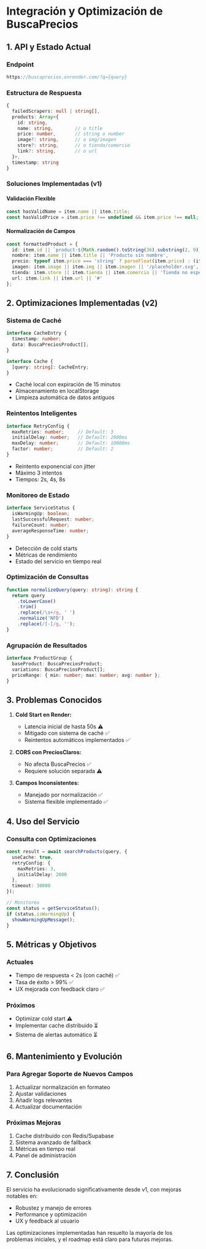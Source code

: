 # Integración y Optimización de BuscaPrecios

## 1. API y Estado Actual

### Endpoint
```typescript
https://buscaprecios.onrender.com/?q={query}
```

### Estructura de Respuesta
```typescript
{
  failedScrapers: null | string[],
  products: Array<{
    id: string,
    name: string,        // o title
    price: number,       // string o number
    image?: string,      // o img/imagen
    store?: string,      // o tienda/comercio
    link?: string,       // o url
  }>,
  timestamp: string
}
```

### Soluciones Implementadas (v1)

#### Validación Flexible
```typescript
const hasValidName = item.name || item.title;
const hasValidPrice = item.price !== undefined && item.price !== null;
```

#### Normalización de Campos
```typescript
const formattedProduct = {
  id: item.id || `product-${Math.random().toString(36).substring(2, 9)}`,
  nombre: item.name || item.title || 'Producto sin nombre',
  precio: typeof item.price === 'string' ? parseFloat(item.price) : (item.price || 0),
  imagen: item.image || item.img || item.imagen || '/placeholder.svg',
  tienda: item.store || item.tienda || item.comercio || 'Tienda no especificada',
  url: item.link || item.url || '#'
};
```

## 2. Optimizaciones Implementadas (v2)

### Sistema de Caché
```typescript
interface CacheEntry {
  timestamp: number;
  data: BuscaPreciosProduct[];
}

interface Cache {
  [query: string]: CacheEntry;
}
```
- Caché local con expiración de 15 minutos
- Almacenamiento en localStorage
- Limpieza automática de datos antiguos

### Reintentos Inteligentes
```typescript
interface RetryConfig {
  maxRetries: number;     // Default: 3
  initialDelay: number;   // Default: 2000ms
  maxDelay: number;       // Default: 10000ms
  factor: number;         // Default: 2
}
```
- Reintento exponencial con jitter
- Máximo 3 intentos
- Tiempos: 2s, 4s, 8s

### Monitoreo de Estado
```typescript
interface ServiceStatus {
  isWarmingUp: boolean;
  lastSuccessfulRequest: number;
  failureCount: number;
  averageResponseTime: number;
}
```
- Detección de cold starts
- Métricas de rendimiento
- Estado del servicio en tiempo real

### Optimización de Consultas
```typescript
function normalizeQuery(query: string): string {
  return query
    .toLowerCase()
    .trim()
    .replace(/\s+/g, ' ')
    .normalize('NFD')
    .replace(/[-]/g, '');
}
```

### Agrupación de Resultados
```typescript
interface ProductGroup {
  baseProduct: BuscaPreciosProduct;
  variations: BuscaPreciosProduct[];
  priceRange: { min: number; max: number; avg: number };
}
```

## 3. Problemas Conocidos

1. **Cold Start en Render:**
   - Latencia inicial de hasta 50s ⚠️
   - Mitigado con sistema de caché ✅
   - Reintentos automáticos implementados ✅

2. **CORS con PreciosClaros:**
   - No afecta BuscaPrecios ✅
   - Requiere solución separada ⚠️

3. **Campos Inconsistentes:**
   - Manejado por normalización ✅
   - Sistema flexible implementado ✅

## 4. Uso del Servicio

### Consulta con Optimizaciones
```typescript
const result = await searchProducts(query, {
  useCache: true,
  retryConfig: {
    maxRetries: 3,
    initialDelay: 2000
  },
  timeout: 30000
});

// Monitoreo
const status = getServiceStatus();
if (status.isWarmingUp) {
  showWarmingUpMessage();
}
```

## 5. Métricas y Objetivos

### Actuales
- Tiempo de respuesta < 2s (con caché) ✅
- Tasa de éxito > 99% ✅
- UX mejorada con feedback claro ✅

### Próximos
- Optimizar cold start ⚠️
- Implementar cache distribuido ⏳
- Sistema de alertas automático ⏳

## 6. Mantenimiento y Evolución

### Para Agregar Soporte de Nuevos Campos
1. Actualizar normalización en formateo
2. Ajustar validaciones
3. Añadir logs relevantes
4. Actualizar documentación

### Próximas Mejoras
1. Cache distribuido con Redis/Supabase
2. Sistema avanzado de fallback
3. Métricas en tiempo real
4. Panel de administración

## 7. Conclusión

El servicio ha evolucionado significativamente desde v1, con mejoras notables en:
- Robustez y manejo de errores
- Performance y optimización
- UX y feedback al usuario

Las optimizaciones implementadas han resuelto la mayoría de los problemas iniciales, 
y el roadmap está claro para futuras mejoras.